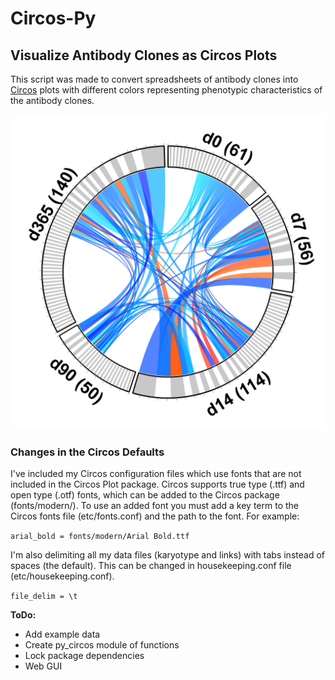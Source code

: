 # Circos-Py
## Visualize Antibody Clones as Circos Plots

This script was made to convert spreadsheets of antibody clones into [Circos](http://circos.ca/) plots with different colors representing phenotypic characteristics of the antibody clones.

![example](example.png)

### Changes in the Circos Defaults

I've included my Circos configuration files which use fonts that are not included in the Circos Plot package.  Circos supports true type (.ttf) and open type (.otf) fonts, which can be added to the Circos package (fonts/modern/). To use an added font you must add a key term to the Circos fonts file (etc/fonts.conf) and the path to the font.  For example:  

`arial_bold = fonts/modern/Arial Bold.ttf`  

I'm also delimiting all my data files (karyotype and links) with tabs instead of spaces (the default).  This can be changed in housekeeping.conf file (etc/housekeeping.conf).

`file_delim = \t`

**ToDo:**
- Add example data
- Create py_circos module of functions
- Lock package dependencies
- Web GUI
